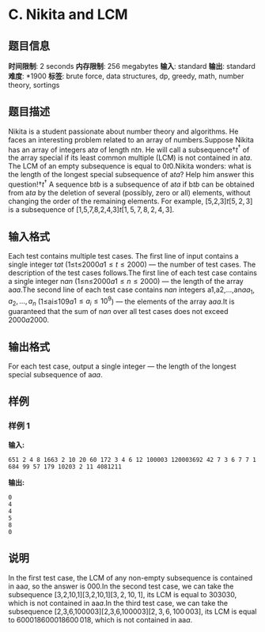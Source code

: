 # C. Nikita and LCM

## 题目信息

**时间限制**: 2 seconds
**内存限制**: 256 megabytes
**输入**: standard
**输出**: standard
**难度**: *1900
**标签**: brute force, data structures, dp, greedy, math, number theory, sortings

## 题目描述

Nikita is a student passionate about number theory and algorithms. He faces an interesting problem related to an array of numbers.Suppose Nikita has an array of integers a$t$$a$ of length n$t$$n$. He will call a subsequence†$t$$^\dagger$ of the array special if its least common multiple (LCM) is not contained in a$t$$a$. The LCM of an empty subsequence is equal to 0$t$$0$.Nikita wonders: what is the length of the longest special subsequence of a$t$$a$? Help him answer this question!†$t$$^\dagger$ A sequence b$t$$b$ is a subsequence of a$t$$a$ if b$t$$b$ can be obtained from a$t$$a$ by the deletion of several (possibly, zero or all) elements, without changing the order of the remaining elements. For example, [5,2,3]$t$$[5,2,3]$ is a subsequence of [1,5,7,8,2,4,3]$t$$[1,5,7,8,2,4,3]$.

## 输入格式

Each test contains multiple test cases. The first line of input contains a single integer t$a$$t$ (1≤t≤2000$a$$1 \le t \le 2000$) — the number of test cases. The description of the test cases follows.The first line of each test case contains a single integer n$a$$n$ (1≤n≤2000$a$$1 \le n \le 2000$) — the length of the array a$a$$a$.The second line of each test case contains n$a$$n$ integers a1,a2,…,an$a$$a_1, a_2, \ldots, a_n$ (1≤ai≤109$a$$1 \le a_i \le 10^9$) — the elements of the array a$a$$a$.It is guaranteed that the sum of n$a$$n$ over all test cases does not exceed 2000$a$$2000$.

## 输出格式

For each test case, output a single integer — the length of the longest special subsequence of a$a$$a$.

## 样例

### 样例 1

**输入:**
```
651 2 4 8 1663 2 10 20 60 172 3 4 6 12 100003 120003692 42 7 3 6 7 7 1 684 99 57 179 10203 2 11 4081211
```

**输出:**
```
0
4
4
5
8
0
```

## 说明

In the first test case, the LCM of any non-empty subsequence is contained in aa$a$, so the answer is 00$0$.In the second test case, we can take the subsequence [3,2,10,1][3,2,10,1]$[3, 2, 10, 1]$, its LCM is equal to 3030$30$, which is not contained in aa$a$.In the third test case, we can take the subsequence [2,3,6,100003][2,3,6,100003]$[2, 3, 6, 100\,003]$, its LCM is equal to 600018600018$600\,018$, which is not contained in aa$a$.
